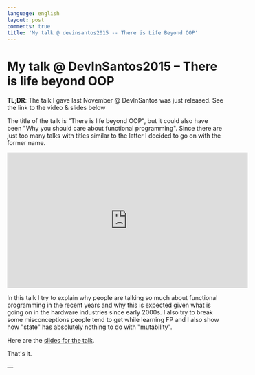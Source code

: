 ```yaml
---
language: english
layout: post
comments: true
title: 'My talk @ devinsantos2015 -- There is Life Beyond OOP'
---
```


<p hidden>

# My talk @ DevInSantos2015 &#x2013; There is life beyond OOP

</p>

**TL;DR**: The talk I gave last November @ DevInSantos was just released. See
the link to the video & slides below

<p hidden> <span class="underline">excerpt-separator</span> </p>

The title of the talk is "There is life beyond OOP", but it could also have
been "Why you should care about functional programming". Since there are just
too many talks with titles similar to the latter I decided to go on with the
former name.

<iframe width="560" height="315" src="https://www.youtube.com/embed/njAMVB02Ag0?list=PLM2OMbGXLeu82-C1t8hMq4tRCQwGPQ1gQt=0" frameborder="0" allowfullscreen></iframe>

In this talk I try to explain why people are talking so much about functional
programming in the recent years and why this is expected given what is going
on in the hardware industries since early 2000s. I also try to break some
misconceptions people tend to get while learning FP and I also show how
"state" has absolutely nothing to do with "mutability".

Here are the [slides for the talk](https://speakerdeck.com/rranelli/devinsantos-2015-there-is-life-beyond-oop).

That's it.

&#x2014;
